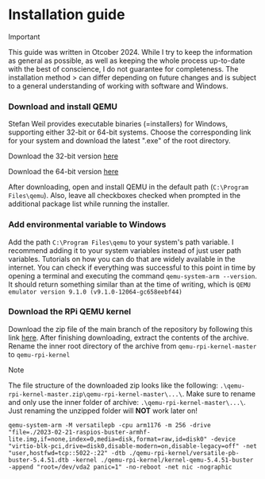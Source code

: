 # Installation guide

> [!IMPORTANT]
> This guide was written in Otcober 2024. While I try to keep the information as general as possible, as well as keeping the whole process up-to-date with the best of conscience, I do not guarantee for completeness. The installation method > can differ depending on future changes and is subject to a general understanding of working with software and Windows. 

### Download and install QEMU

Stefan Weil provides executable binaries (=installers) for Windows, supporting either 32-bit or 64-bit systems. Choose the corresponding link for your system and download the latest ".exe" of the root directory.

Download the 32-bit version [here](https://qemu.weilnetz.de/w32/)

Download the 64-bit version [here](https://qemu.weilnetz.de/w64/)

After downloading, open and install QEMU in the default path (```C:\Program Files\qemu```). Also, leave all checkboxes checked when prompted in the additional package list while running the installer. 

### Add environmental variable to Windows

Add the path ```C:\Program Files\qemu``` to your system's path variable. I recommend adding it to your system variables instead of just user path variables. Tutorials on how you can do that are widely available in the internet. You can check if everything was successful to this point in time by opening a terminal and executing the command ```qemu-system-arm --version```. It should return something similar than at the time of writing, which is ```QEMU emulator version 9.1.0 (v9.1.0-12064-gc658eebf44)```

### Download the RPi QEMU kernel

Download the zip file of the main branch of the repository by following this link [here](https://github.com/dhruvvyas90/qemu-rpi-kernel/archive/refs/heads/master.zip). After finishing downloading, extract the contents of the archive. Rename the inner root directory of the archive from ```qemu-rpi-kernel-master``` to ```qemu-rpi-kernel```

> [!NOTE]
> The file structure of the downloaded zip looks like the following: ```.\qemu-rpi-kernel-master.zip\qemu-rpi-kernel-master\...\```.
> Make sure to rename and only use the inner folder of archive: ```.\qemu-rpi-kernel-master\...\```.
> Just renaming the unzipped folder will **NOT** work later on!

```shell
qemu-system-arm -M versatilepb -cpu arm1176 -m 256 -drive "file=./2023-02-21-raspios-buster-armhf-lite.img,if=none,index=0,media=disk,format=raw,id=disk0" -device "virtio-blk-pci,drive=disk0,disable-modern=on,disable-legacy=off" -net "user,hostfwd=tcp::5022-:22" -dtb ./qemu-rpi-kernel/versatile-pb-buster-5.4.51.dtb -kernel ./qemu-rpi-kernel/kernel-qemu-5.4.51-buster -append "root=/dev/vda2 panic=1" -no-reboot -net nic -nographic
```


